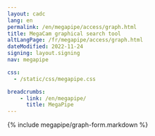 ```yaml
---
layout: cadc
lang: en
permalink: /en/megapipe/access/graph.html
title: MegaCam graphical search tool
altLangPage: /fr/megapipe/access/graph.html
dateModified: 2022-11-24
signing: layout.signing
nav: megapipe

css:
  - /static/css/megapipe.css

breadcrumbs:
    - link: /en/megapipe/
      title: MegaPipe
---
```


{% include megapipe/graph-form.markdown %}
